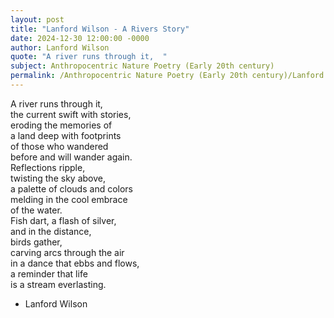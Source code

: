 ```yaml
---
layout: post
title: "Lanford Wilson - A Rivers Story"
date: 2024-12-30 12:00:00 -0000
author: Lanford Wilson
quote: "A river runs through it,  "
subject: Anthropocentric Nature Poetry (Early 20th century)
permalink: /Anthropocentric Nature Poetry (Early 20th century)/Lanford Wilson/Lanford Wilson - A Rivers Story
---
```


A river runs through it,  
the current swift with stories,  
eroding the memories of  
a land deep with footprints  
of those who wandered  
before and will wander again.  
Reflections ripple,  
twisting the sky above,  
a palette of clouds and colors  
melding in the cool embrace  
of the water.  
Fish dart, a flash of silver,  
and in the distance,  
birds gather,  
carving arcs through the air  
in a dance that ebbs and flows,  
a reminder that life  
is a stream everlasting.

- Lanford Wilson

